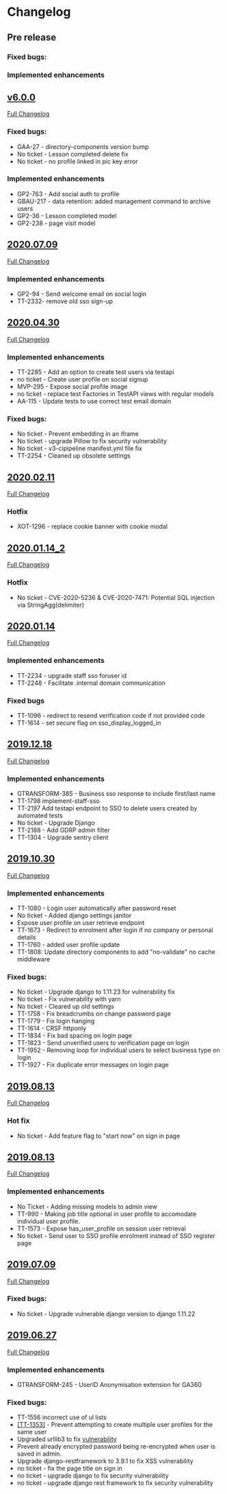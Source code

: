 # Changelog

## Pre release

### Fixed bugs:
### Implemented enhancements


## [v6.0.0](https://github.com/uktrade/directory-sso/releases/tag/v6.0.0)
[Full Changelog](https://github.com/uktrade/directory-sso/compare/v6.0.0)

### Fixed bugs:
- GAA-27 - directory-components version bump
- No ticket - Lesson completed delete fix
- No ticket - no profile linked in pic key error

### Implemented enhancements
- GP2-763 - Add social auth to profile
- GBAU-217 - data retention: added management command to archive users
- GP2-36 - Lesson completed model
- GP2-238 - page visit model

## [2020.07.09](https://github.com/uktrade/directory-sso/releases/tag/2020.07.09)
[Full Changelog](https://github.com/uktrade/directory-sso/compare/2020.04.30...2020.07.09)
### Implemented enhancements
- GP2-94 - Send welcome email on social login
- TT-2332- remove old sso sign-up

## [2020.04.30](https://github.com/uktrade/directory-sso/releases/tag/2020.04.30)
[Full Changelog](https://github.com/uktrade/directory-sso/compare/2020.02.11...2020.04.30)

### Implemented enhancements
- TT-2285 - Add an option to create test users via testapi
- no ticket - Create user profile on social signup
- MVP-295 - Expose social profile image
- no ticket - replace test Factories in TestAPI views with regular models
- AA-115 - Update tests to use correct test email domain

### Fixed bugs:
- No ticket - Prevent embedding in an iframe
- No ticket - upgrade Pillow to fix security vulnerability
- No ticket - v3-cipipeline manifest.yml file fix
- TT-2254 - Cleaned up obsolete settings

## [2020.02.11](https://github.com/uktrade/directory-ssoreleases/tag/2020.02.11)
[Full Changelog](https://github.com/uktrade/directory-sso/compare/2020.01.14_2...2020.02.11)

### Hotfix
- XOT-1296 - replace cookie banner with cookie modal

## [2020.01.14_2](https://github.com/uktrade/directory-sso/releases/tag/2020.01.14_2)
[Full Changelog](https://github.com/uktrade/directory-sso/compare/2020.01.14...2020.01.14_2)

### Hotfix
- No ticket - CVE-2020-5236 & CVE-2020-7471: Potential SQL injection via StringAgg(delimiter)

## [2020.01.14](https://github.com/uktrade/directory-sso/releases/tag/2020.01.14)
[Full Changelog](https://github.com/uktrade/directory-sso/compare/2019.12.18_1...2020.01.14)

### Implemented enhancements
- TT-2234 - upgrade staff sso foruser id
- TT-2248 - Facilitate .internal domain communication

### Fixed bugs
- TT-1096 - redirect to resend verification code if not provided code
- TT-1614 - set secure flag on sso_display_logged_in

## [2019.12.18](https://github.com/uktrade/directory-sso/releases/tag/2019.12.18_1)
[Full Changelog](https://github.com/uktrade/directory-sso/compare/2019.10.30...2019.12.18_1)

### Implemented enhancements
- GTRANSFORM-385 - Business sso response to include first/last name
- TT-1798 implement-staff-sso
- TT-2197 Add testapi endpoint to SSO to delete users created by automated tests
- No ticket - Upgrade Django
- TT-2188 - Add GDRP admin filter
- TT-1304 - Upgrade sentry client

## [2019.10.30](https://github.com/uktrade/directory-sso/releases/tag/.2019.10.30)
[Full Changelog](https://github.com/uktrade/directory-sso/compare/2019.08.13_1....2019.10.30)

### Implemented enhancements
- TT-1080 - Login user automatically after password reset
- No ticket - Added django settings janitor
- Expose user profile on user retrieve endpoint
- TT-1673 - Redirect to enrolment after login if no company or personal details
- TT-1760 - added user profile update
- TT-1808: Update directory components to add "no-validate" no cache middleware

### Fixed bugs:
- No ticket - Upgrade django to 1.11.23 for vulnerability fix
- No ticket - Fix vulnerability with yarn
- No ticket - Cleared up old settings
- TT-1758 - Fix breadcrumbs on change password page
- TT-1779 - Fix login hanging
- TT-1614 - CRSF httponly
- TT-1834 - Fix bad spacing on login page
- TT-1823 - Send unverified users to verification page on login
- TT-1952 - Removing loop for individual users to select business type on login
- TT-1927 - Fix duplicate error messages on login page

## [2019.08.13](https://github.com/uktrade/directory-sso/releases/tag/2019.08.13_1)
[Full Changelog](https://github.com/uktrade/directory-sso/compare/2019.08.13...2019.08.13_1)

### Hot fix
- No ticket - Add feature flag to "start now" on sign in page

## [2019.08.13](https://github.com/uktrade/directory-sso/releases/tag/2019.08.13)
[Full Changelog](https://github.com/uktrade/directory-sso/compare/2019.07.09...2019.08.13)

### Implemented enhancements
- No Ticket - Adding missing models to admin view
- TT-990 -  Making job title optional in user profile to accomodate individual user profile.
- TT-1573 - Expose has_user_profile on session user retrieval
- No ticket - Send user to SSO profile enrolment instead of SSO register page

## [2019.07.09](https://github.com/uktrade/directory-sso/releases/tag/2019.07.09)
[Full Changelog](https://github.com/uktrade/directory-sso/compare/2019.06.27...2019.07.09)

### Fixed bugs:
- No ticket - Upgrade vulnerable django version to django 1.11.22

## [2019.06.27](https://github.com/uktrade/directory-sso/releases/tag/2019.06.27)
[Full Changelog](https://github.com/uktrade/directory-sso/compare/2019.04.11...2019.06.27)

### Implemented enhancements
- GTRANSFORM-245 - UserID Anonymisation extension for GA360

### Fixed bugs:
- TT-1556 incorrect use of ul lists
- [[TT-1353]](https://uktrade.atlassian.net/browse/TT-1353) - Prevent attempting to create multiple user profiles for the same user
- Upgraded urllib3 to fix [vulnerability](https://nvd.nist.gov/vuln/detail/CVE-2019-11324)
- Prevent already encrypted password being re-encrypted when user is saved in admin.
- Upgrade django-restframework to 3.9.1 to fix XSS vulnerability
- no ticket - fix the page title on sign in
- no ticket - upgrade django to fix security vulnerability
- no ticket - upgrade django rest framework to fix security vulnerability

